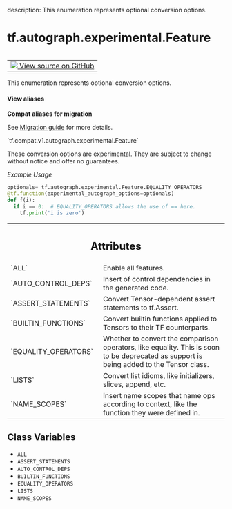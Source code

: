 description: This enumeration represents optional conversion options.

<div itemscope itemtype="http://developers.google.com/ReferenceObject">
<meta itemprop="name" content="tf.autograph.experimental.Feature" />
<meta itemprop="path" content="Stable" />
<meta itemprop="property" content="ALL"/>
<meta itemprop="property" content="ASSERT_STATEMENTS"/>
<meta itemprop="property" content="AUTO_CONTROL_DEPS"/>
<meta itemprop="property" content="BUILTIN_FUNCTIONS"/>
<meta itemprop="property" content="EQUALITY_OPERATORS"/>
<meta itemprop="property" content="LISTS"/>
<meta itemprop="property" content="NAME_SCOPES"/>
</div>

# tf.autograph.experimental.Feature

<!-- Insert buttons and diff -->

<table class="tfo-notebook-buttons tfo-api nocontent" align="left">
<td>
  <a target="_blank" href="https://github.com/tensorflow/tensorflow/blob/r2.2/tensorflow/python/autograph/core/converter.py#L89-L138">
    <img src="https://www.tensorflow.org/images/GitHub-Mark-32px.png" />
    View source on GitHub
  </a>
</td>
</table>



This enumeration represents optional conversion options.

<section class="expandable">
  <h4 class="showalways">View aliases</h4>
  <p>
<b>Compat aliases for migration</b>
<p>See
<a href="https://www.tensorflow.org/guide/migrate">Migration guide</a> for
more details.</p>
<p>`tf.compat.v1.autograph.experimental.Feature`</p>
</p>
</section>

<!-- Placeholder for "Used in" -->

These conversion options are experimental. They are subject to change without
notice and offer no guarantees.

_Example Usage_

```python
optionals= tf.autograph.experimental.Feature.EQUALITY_OPERATORS
@tf.function(experimental_autograph_options=optionals)
def f(i):
  if i == 0:  # EQUALITY_OPERATORS allows the use of == here.
    tf.print('i is zero')
```



<!-- Tabular view -->
 <table class="responsive fixed orange">
<colgroup><col width="214px"><col></colgroup>
<tr><th colspan="2"><h2 class="add-link">Attributes</h2></th></tr>

<tr>
<td>
`ALL`
</td>
<td>
Enable all features.
</td>
</tr><tr>
<td>
`AUTO_CONTROL_DEPS`
</td>
<td>
Insert of control dependencies in the generated code.
</td>
</tr><tr>
<td>
`ASSERT_STATEMENTS`
</td>
<td>
Convert Tensor-dependent assert statements to tf.Assert.
</td>
</tr><tr>
<td>
`BUILTIN_FUNCTIONS`
</td>
<td>
Convert builtin functions applied to Tensors to
their TF counterparts.
</td>
</tr><tr>
<td>
`EQUALITY_OPERATORS`
</td>
<td>
Whether to convert the comparison operators, like
equality. This is soon to be deprecated as support is being added to the
Tensor class.
</td>
</tr><tr>
<td>
`LISTS`
</td>
<td>
Convert list idioms, like initializers, slices, append, etc.
</td>
</tr><tr>
<td>
`NAME_SCOPES`
</td>
<td>
Insert name scopes that name ops according to context, like the
function they were defined in.
</td>
</tr>
</table>



## Class Variables

* `ALL` <a id="ALL"></a>
* `ASSERT_STATEMENTS` <a id="ASSERT_STATEMENTS"></a>
* `AUTO_CONTROL_DEPS` <a id="AUTO_CONTROL_DEPS"></a>
* `BUILTIN_FUNCTIONS` <a id="BUILTIN_FUNCTIONS"></a>
* `EQUALITY_OPERATORS` <a id="EQUALITY_OPERATORS"></a>
* `LISTS` <a id="LISTS"></a>
* `NAME_SCOPES` <a id="NAME_SCOPES"></a>
